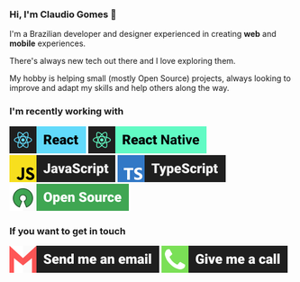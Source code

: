 ### Hi, I'm Claudio Gomes 🤘

I'm a Brazilian developer and designer experienced in creating **web** and **mobile** experiences. 

There's always new tech out there and I love exploring them.

My hobby is helping small (mostly Open Source) projects, always looking to improve and adapt my skills and help others along the way.

### I'm recently working with
[![react](./assets/badges/react.svg)](/ "React")
[![react-native](./assets/badges/react-native.svg)](/ "React Native")  
[![javascript](./assets/badges/javascript.svg "JavaScript")](/ "JavaScript")
[![typescript](./assets/badges/typescript.svg)](/ "TypeScript")  
[![open-source](./assets/badges/open-source.svg)](/ "Open Source")

### If you want to get in touch
[![email](./assets/badges/email.svg)](mailto:pm@nidralc.com "Send me an email.")
[![call](./assets/badges/call.svg)](tel:+55(11)99850-2662 "Give me a call.")
